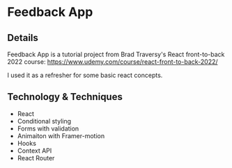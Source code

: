 # Feedback App

## Details

Feedback App is a tutorial project from Brad Traversy's React front-to-back 2022 course: https://www.udemy.com/course/react-front-to-back-2022/

I used it as a refresher for some basic react concepts.

## Technology & Techniques

- React
- Conditional styling
- Forms with validation
- Animaiton with Framer-motion
- Hooks
- Context API
- React Router
